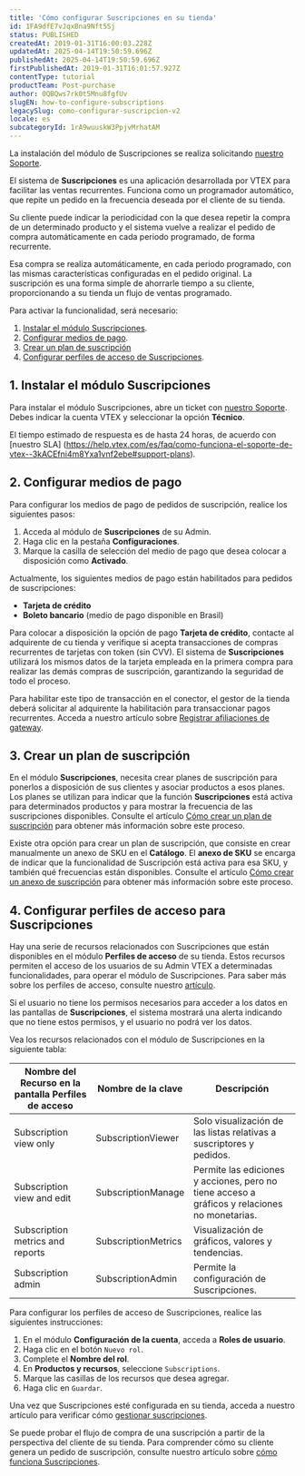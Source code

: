 ```yaml
---
title: 'Cómo configurar Suscripciones en su tienda'
id: 1FA9dfE7vJqxBna9Nft5Sj
status: PUBLISHED
createdAt: 2019-01-31T16:00:03.228Z
updatedAt: 2025-04-14T19:50:59.696Z
publishedAt: 2025-04-14T19:50:59.696Z
firstPublishedAt: 2019-01-31T16:01:57.927Z
contentType: tutorial
productTeam: Post-purchase
author: 0QBQws7rk0t5Mnu8fgfUv
slugEN: how-to-configure-subscriptions
legacySlug: como-configurar-suscripcion-v2
locale: es
subcategoryId: 1rA9wuuskW3PpjvMrhatAM
---
```


<div class = "alert alert-info">
La instalación del módulo de Suscripciones se realiza solicitando <a href="https://support.vtex.com/hc/es-419/requests">nuestro Soporte</a>.
</div>

El sistema de **Suscripciones** es una aplicación desarrollada por VTEX para facilitar las ventas recurrentes. Funciona como un programador automático, que repite un pedido en la frecuencia deseada por el cliente de su tienda.

Su cliente puede indicar la periodicidad con la que desea repetir la compra de un determinado producto y el sistema vuelve a realizar el pedido de compra automáticamente en cada periodo programado, de forma recurrente. 

Esa compra se realiza automáticamente, en cada periodo programado, con las mismas características configuradas en el pedido original. La suscripción es una forma simple de ahorrarle tiempo a su cliente, proporcionando a su tienda un flujo de ventas programado. 

Para activar la funcionalidad, será necesario:

1. [Instalar el módulo Suscripciones](#1-instalar-el-modulo-suscripciones).
2. [Configurar medios de pago](#2-configurar-medios-de-pago).
3. [Crear un plan de suscripción](#3-crear-un-plan-de-suscripción)
4. [Configurar perfiles de acceso de Suscripciones](#4-configurar-perfiles-de-acceso-de-suscripciones).  

## 1. Instalar el módulo Suscripciones

Para instalar el módulo Suscripciones, abre un ticket con [nuestro Soporte](https://support.vtex.com/hc/es-419). Debes indicar la cuenta VTEX y seleccionar la opción **Técnico**.

El tiempo estimado de respuesta es de hasta 24 horas, de acuerdo con [nuestro SLA] (https://help.vtex.com/es/faq/como-funciona-el-soporte-de-vtex--3kACEfni4m8Yxa1vnf2ebe#support-plans).

## 2. Configurar medios de pago

Para configurar los medios de pago de pedidos de suscripción, realice los siguientes pasos:

1. Acceda al módulo de **Suscripciones** de su Admin.  
2. Haga clic en la pestaña **Configuraciones**.
3. Marque la casilla de selección del medio de pago que desea colocar a disposición como **Activado**.

Actualmente, los siguientes medios de pago están habilitados para pedidos de suscripciones: 

- **Tarjeta de crédito**
- **Boleto bancario** (medio de pago disponible en Brasil)

<div class="alert alert-info">
  <p>Para colocar a disposición la opción de pago <strong>Tarjeta de crédito</strong>, contacte al adquirente de cu tienda y verifique si acepta transacciones de compras recurrentes de tarjetas con token (sin CVV). El sistema de <strong>Suscripciones</strong> utilizará los mismos datos de la tarjeta empleada en la primera compra para realizar las demás compras de suscripción, garantizando la seguridad de todo el proceso.</p>
</div>

Para habilitar este tipo de transacción en el conector, el gestor de la tienda deberá solicitar al adquirente la habilitación para transaccionar pagos recurrentes. Acceda a nuestro artículo sobre [Registrar afiliaciones de gateway](https://help.vtex.com/es/tutorial/afiliaciones-de-gateway--tutorials_444).

## 3. Crear un plan de suscripción

En el módulo __Suscripciones__, necesita crear planes de suscripción para ponerlos a disposición de sus clientes y asociar productos a esos planes. Los planes se utilizan para indicar que la función __Suscripciones__ está activa para determinados productos y para mostrar la frecuencia de las suscripciones disponibles. Consulte el artículo [Cómo crear un plan de suscripción](https://help.vtex.com/es/tutorial/como-criar-um-plano-de-assinatura-beta--1qGRoFczm98Wgt81f9mUqC) para obtener más información sobre este proceso.

Existe otra opción para crear un plan de suscripción, que consiste en crear manualmente un anexo de SKU en el __Catálogo__. El **anexo de SKU** se encarga de indicar que la funcionalidad de Suscripción está activa para esa SKU, y también qué frecuencias están disponibles. Consulte el artículo [Cómo crear un anexo de suscripción](https://help.vtex.com/es/tutorial/como-criar-um-anexo-de-assinatura--2bUuKyPflA8cOGLv8OvaKK) para obtener más información sobre este proceso.

## 4. Configurar perfiles de acceso para Suscripciones

Hay una serie de recursos relacionados con Suscripciones que están disponibles en el módulo **Perfiles de acceso** de su tienda. Estos recursos permiten el acceso de los usuarios de su Admin VTEX a determinadas funcionalidades, para operar el módulo de Suscripciones. Para saber más sobre los perfiles de acceso, consulte nuestro [artículo](https://help.vtex.com/es/tutorial/perfis-de-acesso--7HKK5Uau2H6wxE1rH5oRbc#criando-um-perfil-de-acesso).

<div class="alert alert-warning">
Si el usuario no tiene los permisos necesarios para acceder a los datos en las pantallas de <b>Suscripciones</b>, el sistema mostrará una alerta indicando que no tiene estos permisos, y el usuario no podrá ver los datos.
</div>

Vea los recursos relacionados con el módulo de Suscripciones en la siguiente tabla:

| Nombre del Recurso en la pantalla Perfiles de acceso | Nombre de la clave       | Descripción                                                                        |
|---------------------------------------------|---------------------|----------------------------------------------------------------------------------|
| Subscription view only                      | SubscriptionViewer  |  Solo visualización de las listas relativas a suscriptores y pedidos.            |
| Subscription view and edit                  | SubscriptionManage  | Permite las ediciones y acciones, pero no tiene acceso a gráficos y relaciones no monetarias. |
| Subscription metrics and reports            | SubscriptionMetrics | Visualización de gráficos, valores y tendencias.            |
| Subscription admin                          | SubscriptionAdmin   | Permite la configuración de Suscripciones.                                               |

Para configurar los perfiles de acceso de Suscripciones, realice las siguientes instrucciones:

1. En el módulo **Configuración de la cuenta**, acceda a **Roles de usuario**.
2. Haga clic en el botón `Nuevo rol`.
3. Complete el **Nombre del rol**.
4. En **Productos y recursos**, seleccione `Subscriptions`.
5. Marque las casillas de los recursos que desea agregar.
6. Haga clic en `Guardar`.

Una vez que Suscripciones esté configurada en su tienda, acceda a nuestro artículo para verificar cómo [gestionar suscripciones](https://help.vtex.com/es/tutorial/como-gerenciar-assinaturas--6Jk50FPbv6iuz1OsFypv8x).

Se puede probar el flujo de compra de una suscripción a partir de la perspectiva del cliente de su tienda. Para comprender cómo su cliente genera un pedido de suscripción, consulte nuestro artículo sobre [cómo funciona Suscripciones](https://help.vtex.com/es/tutorial/como-funciona-a-assinatura--frequentlyAskedQuestions_4453).
